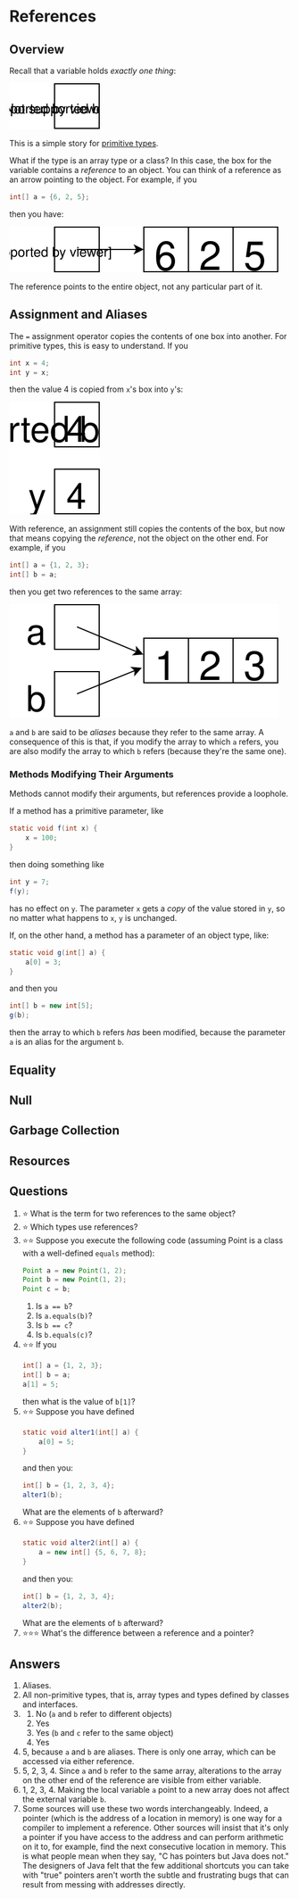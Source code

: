 # References
## Overview

Recall that a variable holds *exactly one thing*:

![x next to a box containing 5](x5.svg)

This is a simple story for [primitive types](primitive_types.md).

What if the type is an array type or a class? In this case, the box for the variable contains a *reference* to an object. You can think of a reference as an arrow pointing to the object. For example, if you
```java
int[] a = {6, 2, 5};
```
then you have:

![a next to a box containing an arrow, pointing to a row of three boxes. The three boxes contain the numbers 6, 2, and 5.](reference.svg)

The reference points to the entire object, not any particular part of it.
## Assignment and Aliases
The `=` assignment operator copies the contents of one box into another. For primitive types, this is easy to understand. If
you
```java
int x = 4;
int y = x;
```
then the value 4 is copied from `x`'s box into `y`'s:

![The box for x contains 4. The box for y also contains 4.](simple_assignment.svg)

With reference, an assignment still copies the contents of the box, but now that means copying the *reference*, not the object on the other end. For example, if you
```java
int[] a = {1, 2, 3};
int[] b = a;
```
then you get two references to the same array:

![The box for a and the box for b each contain the tail of an arrow. Both arrows point at the array containing 1, 2, and 3.](alias.svg)

`a` and `b` are said to be *aliases* because they refer to the same array. A consequence of this is that, if you modify the array to which `a` refers, you are also modify the array to which `b` refers (because they're the same one).

### Methods Modifying Their Arguments
Methods cannot modify their arguments, but references provide a loophole.

If a method has a primitive parameter, like
```java
static void f(int x) {
    x = 100;
}
```
then doing something like
```java
int y = 7;
f(y);
```
has no effect on `y`. The parameter `x` gets a *copy* of the value stored in `y`, so no matter what happens to `x`, `y` is unchanged.

If, on the other hand, a method has a parameter of an object type, like:
```java
static void g(int[] a) {
    a[0] = 3;
}
```
and then you
```java
int[] b = new int[5];
g(b);
```
then the array to which `b` refers *has* been modified, because the parameter `a` is an alias for the argument `b`.

## Equality
## Null
## Garbage Collection
## Resources
## Questions
1. :star: What is the term for two references to the same object?
1. :star: Which types use references?
1. :star::star: Suppose you execute the following code (assuming Point is a class with a well-defined `equals` method):
    ```java
    Point a = new Point(1, 2);
    Point b = new Point(1, 2);
    Point c = b;
    ```
    1. Is `a == b`?
    1. Is `a.equals(b)`?
    1. Is `b == c`?
    1. Is `b.equals(c)`?
1. :star::star: If you
    ```java
    int[] a = {1, 2, 3};
    int[] b = a;
    a[1] = 5;
    ```
    then what is the value of `b[1]`?
1. :star::star: Suppose you have defined
    ```java
    static void alter1(int[] a) {
        a[0] = 5;
    }
    ```
    and then you:
    ```java
    int[] b = {1, 2, 3, 4};
    alter1(b);
    ```
    What are the elements of `b` afterward?
1. :star::star: Suppose you have defined
    ```java
    static void alter2(int[] a) {
        a = new int[] {5, 6, 7, 8};
    }
    ```
    and then you:
    ```java
    int[] b = {1, 2, 3, 4};
    alter2(b);
    ```
    What are the elements of `b` afterward?
1. :star::star::star: What's the difference between a reference and a pointer?
## Answers
1. Aliases.
1. All non-primitive types, that is, array types and types defined by classes and interfaces.
1.
    1. No (`a` and `b` refer to different objects)
    1. Yes
    1. Yes (`b` and `c` refer to the same object)
    1. Yes
1. 5, because `a` and `b` are aliases. There is only one array, which can be accessed via either reference.
1. 5, 2, 3, 4. Since `a` and `b` refer to the same array, alterations to the array on the other end of the reference are visible from either variable.
1. 1, 2, 3, 4. Making the local variable `a` point to a new array does not affect the external variable `b`.
1. Some sources will use these two words interchangeably. Indeed, a pointer (which is the address of a location in memory) is one way for a compiler to implement a reference. Other sources will insist that it's only a pointer if you have access to the address and can perform arithmetic on it to, for example, find the next consecutive location in memory. This is what people mean when they say, "C has pointers but Java does not." The designers of Java felt that the few additional shortcuts you can take with "true" pointers aren't worth the subtle and frustrating bugs that can result from messing with addresses directly.
